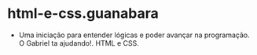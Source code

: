 # html-e-css.guanabara
- Uma iniciação para entender lógicas e poder avançar na programação. O Gabriel ta ajudando!. HTML e CSS.